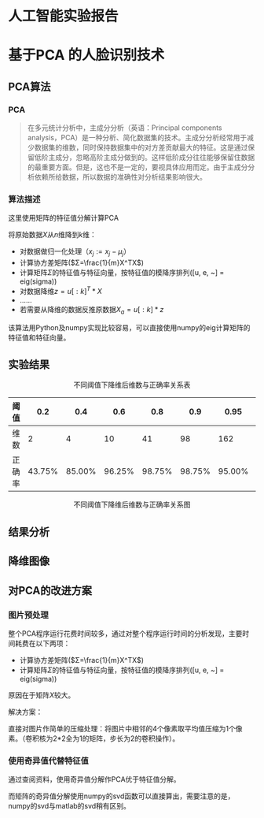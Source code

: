 

# 人工智能实验报告

# 基于PCA 的人脸识别技术

## PCA算法

### PCA

> 在多元统计分析中，主成分分析（英语：Principal components analysis，PCA）是一种分析、简化数据集的技术。主成分分析经常用于减少数据集的维数，同时保持数据集中的对方差贡献最大的特征。这是通过保留低阶主成分，忽略高阶主成分做到的。这样低阶成分往往能够保留住数据的最重要方面。但是，这也不是一定的，要视具体应用而定。由于主成分分析依赖所给数据，所以数据的准确性对分析结果影响很大。

### 算法描述

这里使用矩阵的特征值分解计算PCA

将原始数据$X$从$n$维降到$k$维：

* 对数据做归一化处理（$x_j:=x_j-μ_j$）
* 计算协方差矩阵($Σ=\frac{1}{m}X^TX$)
* 计算矩阵$Σ$的特征值与特征向量，按特征值的模降序排列([u, e, ~] = eig(sigma))
* 对数据降维$z = u[:k]^T * X$
* ……
* 若需要从降维的数据反推原数据$X_a=u[:k] * z$



该算法用Python及numpy实现比较容易，可以直接使用numpy的eig计算矩阵的特征值和特征向量。



## 实验结果

<p align=center>不同阈值下降维后维数与正确率关系表</p>

| 阈值   | 0.2    | 0.4    | 0.6    | 0.8    | 0.9    | 0.95   | 0.99   | 0.999  | 0.9999 | 1      |
| ------ | ------ | ------ | ------ | ------ | ------ | ------ | ------ | ------ | ------ | ------ |
| 维数   | 2      | 4      | 10     | 41     | 98     | 162    | 266    | 311    | 318    | 10304  |
| 正确率 | 43.75% | 85.00% | 96.25% | 98.75% | 98.75% | 95.00% | 95.00% | 96.25% | 96.25% | 96.25% |

<p align=center>不同阈值下降维后维数与正确率关系图</p>



## 结果分析



## 降维图像





## 对PCA的改进方案

### 图片预处理

整个PCA程序运行花费时间较多，通过对整个程序运行时间的分析发现，主要时间耗费在以下两项：

- 计算协方差矩阵($Σ=\frac{1}{m}X^TX$)
- 计算矩阵$Σ$的特征值与特征向量，按特征值的模降序排列([u, e, ~] = eig(sigma))

原因在于矩阵$X$较大。

解决方案：

直接对图片作简单的压缩处理：将图片中相邻的4个像素取平均值压缩为1个像素。（卷积核为2*2全为1的矩阵，步长为2的卷积操作）。



### 使用奇异值代替特征值

通过查阅资料，使用奇异值分解作PCA优于特征值分解。

而矩阵的奇异值分解使用numpy的svd函数可以直接算出，需要注意的是，numpy的svd与matlab的svd稍有区别。